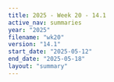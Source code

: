 ```yaml
---
title: 2025 - Week 20 - 14.1
active_nav: summaries
year: "2025"
filename: "wk20"
version: "14.1"
start_date: "2025-05-12"
end_date: "2025-05-18"
layout: "summary"
---
```

